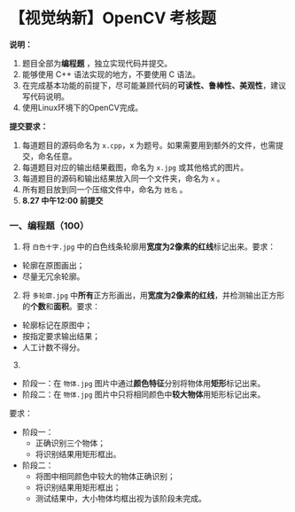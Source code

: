 # 【视觉纳新】OpenCV 考核题

**说明：**

1. 题目全部为**编程题** ，独立实现代码并提交。
2. 能够使用 C++ 语法实现的地方，不要使用 C 语法。
3. 在完成基本功能的前提下，尽可能兼顾代码的**可读性、鲁棒性、美观性**，建议写代码说明。
4. 使用Linux环境下的OpenCV完成。

**提交要求：**

1. 每道题目的源码命名为 `x.cpp`，x 为题号。如果需要用到额外的文件，也需提交，命名任意。
2. 每道题目对应的输出结果截图，命名为 `x.jpg` 或其他格式的图片。
3. 每道题目的源码和输出结果放入同一个文件夹，命名为 `x` 。
4. 所有题目放到同一个压缩文件中，命名为 `姓名` 。
5. **8.27 中午12:00 前提交** 

   
### 一、编程题（100）

1. 将 `白色十字.jpg` 中的白色线条轮廓用**宽度为2像素的红线**标记出来。要求：
 - 轮廓在原图画出；
 - 尽量无冗余轮廓。

2. 将 `多轮廓.jpg` 中**所有**正方形画出，用**宽度为2像素的红线**，并检测输出正方形的**个数**和**面积**。要求：
 - 轮廓标记在原图中；
 - 按指定要求输出结果；
 - 人工计数不得分。

3. 
 - 阶段一：在 `物体.jpg` 图片中通过**颜色特征**分别将物体用**矩形**标记出来。
 - 阶段二：在 `物体.jpg` 图片中只将相同颜色中**较大物体**用矩形标记出来。

 要求：
 - 阶段一：
   - 正确识别三个物体；
   - 将识别结果用矩形框出。
 - 阶段二：
   - 将图中相同颜色中较大的物体正确识别；
   - 将识别结果用矩形框出；
   - 测试结果中，大小物体均框出视为该阶段未完成。